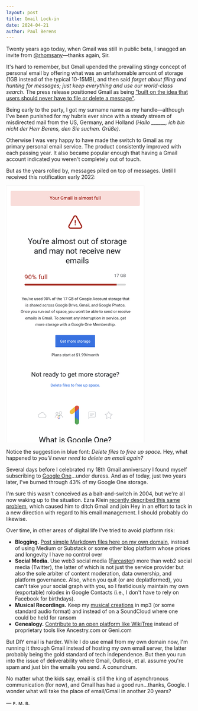 ```yaml
---
layout: post
title: Gmail Lock-in
date: 2024-04-21
author:	Paul Berens
---
```

Twenty years ago today, when Gmail was still in public beta, I snagged an invite from [@rhomsany](https://twitter.com/rhomsany)—thanks again, Sir.

It's hard to remember, but Gmail upended the prevailing stingy concept of personal email by offering what was an unfathomable amount of storage (1GB instead of the typical 10-15MB), and then said *forget about filing and hunting for messages; just keep everything and use our world-class search*. The press release positioned Gmail as being ["built on the idea that users should never have to file or delete a message"](https://googlepress.blogspot.com/2004/04/google-gets-message-launches-gmail.html). 

Being early to the party, I got my surname name as my handle—although I've been punished for my hubris ever since with a steady stream of misdirected mail from the US, Germany, and Holland *(Hallo ______, ich bin nicht der Herr Berens, den Sie suchen. Grüße)*.

Otherwise I was very happy to have made the switch to Gmail as my primary personal email service. The product consistently improved with each passing year. It also became popular enough that having a Gmail account indicated you weren't completely out of touch.

But as the years rolled by, messages piled on top of messages. Until I received this notification early 2022:

![Gmail out of storage notification](/assets/images/gmail.storage.png)

Notice the suggestion in blue font: *Delete files to free up space.* Hey, what happened to *you'll never need to delete an email again?*

Several days before I celebrated my 18th Gmail anniversary I found myself subscribing to [Google One](https://one.google.com/)...under duress. And as of today, just two years later, I've burned through 43% of my Google One storage. 

I'm sure this wasn't conceived as a bait-and-switch in 2004, but we're all now waking up to the situation. Ezra Klein [recently described this same problem](https://www.nytimes.com/2024/04/07/opinion/gmail-email-digital-shame.html), which caused him to ditch Gmail and join Hey in an effort to tack in a new direction with regard to his email management. I should probably do likewise.

Over time, in other areas of digital life I've tried to avoid platform risk:
- **Blogging.** [Post simple Markdown files here on my own domain](/this-site), instead of using Medium or Substack or some other blog platform whose prices and longevity I have no control over
- **Social Media.** Use web3 social media ([Farcaster](https://www.farcaster.xyz/)) more than web2 social media (Twitter), the latter of which is not just the service provider but also the sole arbiter of content moderation, data ownership, and platform governance. Also, when you quit (or are deplatformed), you can't take your social graph with you, so I fastidiously maintain my own (exportable) rolodex in Google Contacts (i.e., I don't have to rely on Facebook for birthdays).
- **Musical Recordings.** Keep my [musical creations](/plastic-jesus/) in mp3 (or some standard audio format) and instead of on a SoundCloud where one could be held for ransom
- **Genealogy.** [Contribute to an open platform like WikiTree](/ancestry/) instead of proprietary tools like Ancestry.com or Geni.com

But DIY email is harder. While I do use email from my own domain now, I'm running it through Gmail instead of hosting my own email server, the latter probably being the gold standard of tech independence. But then you run into the issue of deliverability where Gmail, Outlook, et al. assume you're spam and just bin the emails you send. A conundrum.

No matter what the kids say, email is still the king of asynchronous communication (for now), and Gmail has had a good run...thanks, Google. I wonder what will take the place of email/Gmail in another 20 years?

— ᴘ. ᴍ. ʙ.